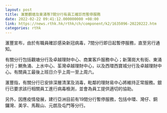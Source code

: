 ```yaml
---
layout: post
title: 滙豐觀塘及東涌等7間分行有員工確診而暫停服務
date: 2022-02-22 09:41:12.000000000 +08:00
link: https://news.rthk.hk/rthk/ch/component/k2/1635096-20220222.htm
categories: rthk
---
```


滙豐宣布，由於有職員確診感染新冠病毒，7間分行即日起暫停服務，直至另行通知。

有關分行包括觀塘分行及卓越理財中心、商業客戶服務中心；新蒲崗大有街、東涌分行；鰂魚涌、上水中心、荃灣卓越理財中心，以及西環西寶城分行及卓越理財中心。有關員工最後上班日介乎上周一至上周六。

滙豐指，有關分行已安排深層清潔及消毒，毗鄰的理財易中心將維持正常服務。銀行已要求該行相關員工進行病毒檢測，並會為員工提供適切的協助。

另外，因應疫情發展，建行亞洲目前有19間分行暫停服務，包括中環、灣仔、銅鑼灣、美孚、馬鞍山、元朗及屯門等分行。

